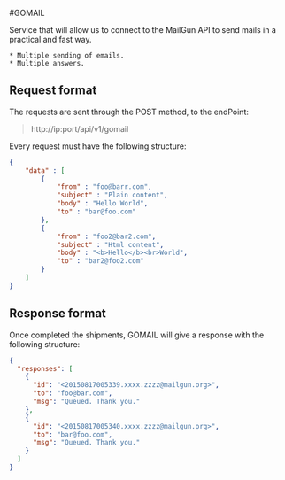 #GOMAIL

Service that will allow us to connect to the MailGun API to send mails in a practical and fast way.

	* Multiple sending of emails.
	* Multiple answers.


Request format
---------------

The requests are sent through the POST method, to the endPoint:

  >http://ip:port/api/v1/gomail

Every request must have the following structure:

~~~json
{
	"data" : [
		{
			"from" : "foo@barr.com",
			"subject" : "Plain content",
			"body" : "Hello World",
			"to" : "bar@foo.com"
		},
		{
			"from" : "foo2@bar2.com",
			"subject" : "Html content",
			"body" : "<b>Hello</b><br>World",
			"to" : "bar2@foo2.com"
		}
	]
}
~~~

Response format
---------------

Once completed the shipments, GOMAIL will give a response with the following structure:

~~~json
{
  "responses": [
    {
      "id": "<20150817005339.xxxx.zzzz@mailgun.org>",
      "to": "foo@bar.com",
      "msg": "Queued. Thank you."
    },
    {
      "id": "<20150817005340.xxxx.zzzz@mailgun.org>",
      "to": "bar@foo.com",
      "msg": "Queued. Thank you."
    }
  ]
}
~~~



